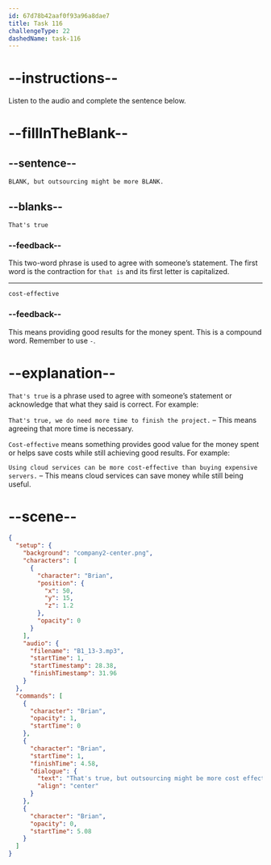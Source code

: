 ```yaml
---
id: 67d78b42aaf0f93a96a8dae7
title: Task 116
challengeType: 22
dashedName: task-116
---
```


<!-- (Audio) Brian: That's true, but outsourcing might be more cost-effective. -->

# --instructions--

Listen to the audio and complete the sentence below.

# --fillInTheBlank--

## --sentence--

`BLANK, but outsourcing might be more BLANK.`

## --blanks--

`That's true`

### --feedback--

This two-word phrase is used to agree with someone’s statement. The first word is the contraction for `that is` and its first letter is capitalized.

---

`cost-effective`

### --feedback--

This means providing good results for the money spent. This is a compound word. Remember to use `-`.

# --explanation--

`That's true` is a phrase used to agree with someone’s statement or acknowledge that what they said is correct. For example:

`That's true, we do need more time to finish the project.` – This means agreeing that more time is necessary.  

`Cost-effective` means something provides good value for the money spent or helps save costs while still achieving good results. For example:

`Using cloud services can be more cost-effective than buying expensive servers.` – This means cloud services can save money while still being useful.

# --scene--

```json
{
  "setup": {
    "background": "company2-center.png",
    "characters": [
      {
        "character": "Brian",
        "position": {
          "x": 50,
          "y": 15,
          "z": 1.2
        },
        "opacity": 0
      }
    ],
    "audio": {
      "filename": "B1_13-3.mp3",
      "startTime": 1,
      "startTimestamp": 28.38,
      "finishTimestamp": 31.96
    }
  },
  "commands": [
    {
      "character": "Brian",
      "opacity": 1,
      "startTime": 0
    },
    {
      "character": "Brian",
      "startTime": 1,
      "finishTime": 4.58,
      "dialogue": {
        "text": "That's true, but outsourcing might be more cost effective.",
        "align": "center"
      }
    },
    {
      "character": "Brian",
      "opacity": 0,
      "startTime": 5.08
    }
  ]
}
```
